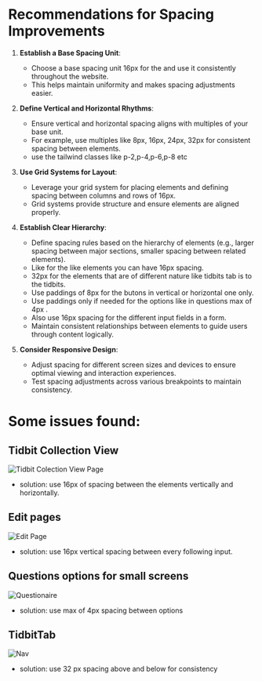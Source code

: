 # Recommendations for Spacing Improvements

1. **Establish a Base Spacing Unit**:

   - Choose a base spacing unit 16px for the and use it consistently throughout the website.
   - This helps maintain uniformity and makes spacing adjustments easier.

2. **Define Vertical and Horizontal Rhythms**:

   - Ensure vertical and horizontal spacing aligns with multiples of your base unit.
   - For example, use multiples like 8px, 16px, 24px, 32px for consistent spacing between elements.
   - use the tailwind classes like p-2,p-4,p-6,p-8 etc

3. **Use Grid Systems for Layout**:

   - Leverage your grid system for placing elements and defining spacing between columns and rows of 16px.
   - Grid systems provide structure and ensure elements are aligned properly.

4. **Establish Clear Hierarchy**:

   - Define spacing rules based on the hierarchy of elements (e.g., larger spacing between major sections, smaller spacing between related elements).
   - Like for the like elements you can have 16px spacing.
   - 32px for the elements that are of different nature like tidbits tab is to the tidbits.
   - Use paddings of 8px for the butons in vertical or horizontal one only.
   - Use paddings only if needed for the options like in questions max of 4px .
   - Also use 16px spacing for the different input fields in a form.
   - Maintain consistent relationships between elements to guide users through content logically.

5. **Consider Responsive Design**:
   - Adjust spacing for different screen sizes and devices to ensure optimal viewing and interaction experiences.
   - Test spacing adjustments across various breakpoints to maintain consistency.

# Some issues found:

## Tidbit Collection View

![Tidbit Colection View Page](https://github.com/RobinNagpal/dodao-ui/blob/main/academy-ui//docs/images/tidbit-collection-view.png)

- solution: use 16px of spacing between the elements vertically and horizontally.

## Edit pages

![Edit Page](https://github.com/RobinNagpal/dodao-ui/blob/main/academy-ui//docs/images/tidbit-edit.png)

- solution: use 16px vertical spacing between every following input.

## Questions options for small screens

![Questionaire](https://github.com/RobinNagpal/dodao-ui/blob/main/academy-ui//docs/images/questionaire.png)

- solution: use max of 4px spacing between options

## TidbitTab

![Nav](https://github.com/RobinNagpal/dodao-ui/blob/main/academy-ui//docs/images/nav.jpeg)

- solution: use 32 px spacing above and below for consistency
